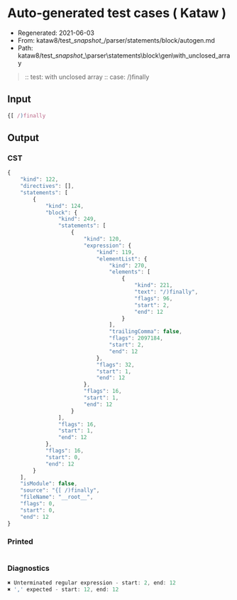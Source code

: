 # Auto-generated test cases ( Kataw )
- Regenerated: 2021-06-03
- From: kataw8/test\__snapshot__/parser/statements/block/autogen.md
- Path: kataw8/test\__snapshot__\parser\statements\block\gen\with_unclosed_array
> :: test: with unclosed array
> :: case: /)finally
## Input

`````js
{[ /)finally
`````
## Output

### CST

```javascript
{
    "kind": 122,
    "directives": [],
    "statements": [
        {
            "kind": 124,
            "block": {
                "kind": 249,
                "statements": [
                    {
                        "kind": 120,
                        "expression": {
                            "kind": 119,
                            "elementList": {
                                "kind": 270,
                                "elements": [
                                    {
                                        "kind": 221,
                                        "text": "/)finally",
                                        "flags": 96,
                                        "start": 2,
                                        "end": 12
                                    }
                                ],
                                "trailingComma": false,
                                "flags": 2097184,
                                "start": 2,
                                "end": 12
                            },
                            "flags": 32,
                            "start": 1,
                            "end": 12
                        },
                        "flags": 16,
                        "start": 1,
                        "end": 12
                    }
                ],
                "flags": 16,
                "start": 1,
                "end": 12
            },
            "flags": 16,
            "start": 0,
            "end": 12
        }
    ],
    "isModule": false,
    "source": "{[ /)finally",
    "fileName": "__root__",
    "flags": 0,
    "start": 0,
    "end": 12
}
```

### Printed

```javascript

```

### Diagnostics

```javascript
✖ Unterminated regular expression - start: 2, end: 12
✖ ',' expected - start: 12, end: 12

```

